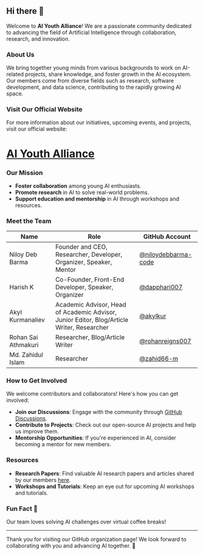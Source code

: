 ## Hi there 👋

Welcome to **AI Youth Alliance**! We are a passionate community dedicated to advancing the field of Artificial Intelligence through collaboration, research, and innovation.

### About Us

We bring together young minds from various backgrounds to work on AI-related projects, share knowledge, and foster growth in the AI ecosystem. Our members come from diverse fields such as research, software development, and data science, contributing to the rapidly growing AI space.

### Visit Our Official Website

For more information about our initiatives, upcoming events, and projects, visit our official website: 
# [AI Youth Alliance](https://aiyouthalliance.tech/)

### Our Mission
- **Foster collaboration** among young AI enthusiasts.
- **Promote research** in AI to solve real-world problems.
- **Support education and mentorship** in AI through workshops and resources.

### Meet the Team

| Name                        | Role                                             | GitHub Account                                      |
|-----------------------------|--------------------------------------------------|-----------------------------------------------------|
| Niloy Deb Barma             | Founder and CEO, Researcher, Developer, Organizer, Speaker, Mentor | [@niloydebbarma-code](https://github.com/niloydebbarma-code) |
| Harish K                    | Co-Founder, Front-End Developer, Speaker, Organizer | [@dapphari007](https://github.com/dapphari007)      |
| Akyl Kurmanaliev            | Academic Advisor, Head of Academic Advisor, Junior Editor, Blog/Article Writer, Researcher | [@akylkur](https://github.com/akylkur)              |
| Rohan Sai Athmakuri         | Researcher, Blog/Article Writer                  | [@rohanreigns007](https://github.com/rohanreigns007) |
| Md. Zahidul Islam           | Researcher                                       | [@zahid66-m](https://github.com/zahid66-m)         |

### How to Get Involved

We welcome contributors and collaborators! Here's how you can get involved:
- **Join our Discussions**: Engage with the community through [GitHub Discussions](https://github.com/org/AI-Youth-Alliance/Discussions).
- **Contribute to Projects**: Check out our open-source AI projects and help us improve them.
- **Mentorship Opportunities**: If you're experienced in AI, consider becoming a mentor for new members.

### Resources

- **Research Papers**: Find valuable AI research papers and articles shared by our members [here](https://github.com/org/AI-Youth-Alliance/Research-Paper-Submission).
- **Workshops and Tutorials**: Keep an eye out for upcoming AI workshops and tutorials.


### Fun Fact 🍿
Our team loves solving AI challenges over virtual coffee breaks!

---

Thank you for visiting our GitHub organization page! We look forward to collaborating with you and advancing AI together. 🙌

